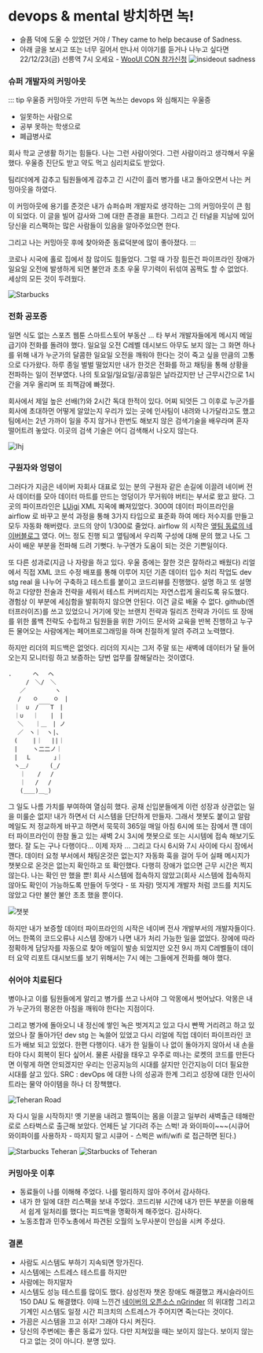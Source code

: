 # devops & mental 방치하면 녹!
- 슬픔 덕에 도울 수 있었던 거야 / They came to help because of Sadness.
- 아래 글을 보시고 또는 너무 길어서 만나서 이야기를 듣거나 나누고 싶다면 22/12/23(금) 선릉역 7시 오세요 -  [WooUl CON 참가신청](https://fb.me/e/5A7QYiU5J)
![insideout sadness](https://w.namu.la/s/9061978f85ba23055b5eec542a071ea2a7f2a86c2312bd57cbd73393fdbb096375e694e72d6154325f374d727ea76ee0a23ba80c6cc60d885c66d194952461f63df8c4f64aff9e5b9f710c271c84b6e07186aa32b440e5ba6909309dcdbf1f093cba3d05efa6f461b1cbbb1d9bfd0917)

### 슈퍼 개발자의 커밍아웃
::: tip 우울증 커밍아웃
가만히 두면 녹쓰는 devops 와 심해지는 우울증
- 일못하는 사람으로 
- 공부 못하는 학생으로 
- 폐급병사로 

회사 학교 군생활 하기는 힘들다. 나는 그런 사람이엇다. 
그런 사람이라고 생각해서 우울했다. 
우울증 진단도 받고 약도 먹고 심리치료도 받았다.

팀리더에게 감추고 팀원들에게 감추고 긴 시간이 흘러
병가를 내고 돌아오면서 나는 커밍아웃을 하였다.

이 커밍아웃에 용기를 준것은 내가 슈퍼슈퍼 개발자로 생각하는 그의 커밍아웃이 큰 힘이 되었다.
이 글을 빌어 감사와 그에 대한 존경을 표한다. 그리고 긴 터널을 지남에 있어 당신을 리스팩하는 많은 사람들이 있음을 알아주었으면 한다.

그리고 나는 커밍아웃 후에 찾아와준 동료덕분에 많이 좋아졌다.
:::

코로나 시국에 홀로 집에서 참 많이도 힘들었다. 그럴 때 가장 힘든건 파이프라인 장애가 일요일 오전에 발생하게 되면 불안과 초초 우울 무기력이 뒤섞여 꼼짝도 할 수 없었다. 세상의 모든 것이 두려웠다.

![Starbucks](../../../../images/rust-devops/going-to-work-early-in-the-morning.jpeg)

### 전화 공포증
일면 식도 없는 스포츠 웹툰 스마트스토어 부동산 ... 타 부서 개발자들에게 메시지 메일 급기야 전화를 돌려야 했다. 일요일 오전 C레벨 데시보드 아무도 보지 않는 그 화면 하나를 위해 내가 누군가의 달콤한 일요일 오전을 깨워야 한다는 것이 죽고 싶을 만큼의 고통으로 다가왔다. 하루 종일 벌벌 떨었지만 내가 한것은 전화를 하고 채팅을 통해 상황을 전파하는 일이 전부였다. 나의 토요일/일요일/공휴일은 날라갔지만 난 근무시간으로 1시간을 겨우 올리며 또 죄책감에 빠졌다.

회사에서 제일 높은 선배(?)와 2시간 독대 한적이 있다. 어찌 되엇든 그 이후로 누군가를 회사에 초대하먼 어떻게 알았는지 우리가 있는 곳에 인사팀이 내려와 나가달라고도 했고 팀에서는 2년 가까이 일을 주지 않거나 한번도 해보지 않은 검색기술을 배우라며 혼자 떨어트려 놓았다. 이곳의 검색 기술은 어디 검색해서 나오지 않는다.

![lhj](../../../../images/about/me/m-and-l.png)

### 구원자와 엉덩이
그러다가 지금은 네이버 자회사 대표로 있는 분의 구원자 같은 손길에 이끌려 네이버 전사 데이터를 모아 데이터 마트를 만드는 엉덩이가 무거워야 버티는 부서로 왔고 왔다. 그곳의 파이프라인은 [LUigi](https://github.com/spotify/luigi) XML 지옥에 빠져있었다.
300여 데이터 파이프라인을 airflow 로 바꾸고 분석 과정을 통해 3가지 타입으로 표준화 하여 메타 저수지를 만들고 모두 자동화 해버렸다. 코드의 양이 1/300로 줄었다. airflow 의 시작은 [옆팀 동료의 네이버블로그](https://blog.naver.com/gyrbsdl18/221561318823) 였다. 어느 정도 진행 되고 옆팀에서 우리쪽 구성에 대해 문의 했고 나도 그 사이 배운 부분을 전파해 드려 기뻣다. 누구엔가 도움이 되는 것은 기쁜일이다.

또 다른 성과로(지금 나 자랑을 하고 있다. 우울 증에는 잘한 것은 잘하라고 배웠다) 리얼에서 직접 XML 코드 수정 배포를 통해 이루어 지던 기존 데이터 입수 처리 작업도 dev stg real 을 나누어 구축하고 테스트를 붙이고 코드리뷰를 진행했다. 설명 하고 또 설명하고 다양한 전술과 전략을 세워서 테스트 커버리지는 자연스럽게 올리도록 유도했다. 경험상 이 부분에 세심함을 발휘하지 않으면 안된다. 이건 글로 배울 수 없다. github(엔터프러이즈)를 쓰고 있었으니 거기에 맞는 브랜치 전략과 릴리즈 전략과 가이드 또 장애를 위한 롤백 전략도 수립하고 팀원들을 위한 가이드 문서와 교육을 반복 진행하고 누구든 물어오는 사람에게는 페어프로그래밍을 하며 친절하게 알려 주려고 노력했다.

하지만 리더의 피드백은 없엇다. 리더의 지시는 그저 주말 또는 새벽에 데이터가 달 들어오는지 모니터링 하고 보증하는 당번 업무를 잘해달라는 것이였다.
```
.　　　 ヘ　 ヘ
　　　/　＼/　＼
　　／　　　　　ヽ
　 /　　ㅇ　　 ㅇ　|
　｜　∪　/￣￣T　|
　｜∪　 ｜　　|　|
　 ＼　　｜＿　| ノ
　 ／　ヽ｜　ヽ|、
　(　　 |｜　 ||｜
　|　　 ヽ二二ノ｜
　|　 L　　　　｣｜
　ヽ＿ﾉ　　　 (_/
　　｜　　/　 /
　　｜　 /　 /
　　(＿＿)＿_)

```

그 일도 나름 가치를 부여하여 열심히 했다. 공채 신입분들에게 이런 성장과 상관없는 일을 미룰순 없지! 내가 하면서 더 시스템을 단단하게 만들자. 그래서 챗봇도 붙이고 알람 메일도 저 정교하게 바꾸고 하면서  묵묵히 365일 매일 아침 6시에 또는 잠에서 깬 데이터 파이프라인이 한참 돌고 있는 새벽 2시 3시에 챗봇으로 또는 시시템에 접속 해보기도 했다. 잘 도는 구나 다행이다... 이제 자자 ... 그리고 다시 6시와 7시 사이에 다시 잠에서 깬다. 데이터 요청 부서에서 채팅온것은 없는지? 자동화 훅을 걸어 두어 실패 메시지가 챗봇으로 온것은 없는지 확인하고 또 확인했다. 다행히 장애가 없으면 근무 시간은 찍지 않는다. 나는 확인 만 했을 뿐! 회사 시스템에 접속하지 않았고(회사 시스템에 접속하지 않아도 확인이 가능하도록 만들어 두엇다 - 또 자랑) 멋지게 개발자 처럼 코드를 치지도 않았고 다만 불안 불안 초초 했을 뿐이다.

![챗봇](../../../../images/rust-devops/Chatbot.jpeg)

하지만 내가 보증할 데이터 파이프라인의 시작은 네이버 전사 개발부서의 개발자들이다. 어느 한쪽의 코드오류나 시스템 장애가 나면 내가 처리 가능한 일을 없었다. 장에에 따라 정확하게 담당자를 자동으로 찾아 메일이 발송 되었지만 오전 9시 까지 C레벨들이  데이터 요약 리포트 대시보드를 보기 위해서는 7시 에는 그들에게 전화를 해야 했다.

### 쉬어야 치료된다
병이나고 이를 팀원들에게 알리고 병가를 쓰고 나서야 그 악몽에서 벗어났다. 악몽은 내가 누군가의 평온한 아침을 깨워야 한다는 지점이다.

그리고 병가에 돌아오니 내 정신에 쌓인 녹은 벗겨지고 있고 다시 빤짝 거리려고 하고 있었으나 잘 돌아가던 dev stg 는 녹쓸어 있었고 다시 리얼에 직업 데이터 파이프라인 코드가 배보 되고 있었다. 한편 다행이다. 내가 한 일들이 나 없이 돌아가지 않아서 내 손을 타야 다시 회복이 된다 싶어서. 물론 사람을 태우고 우주로 떠나는 로켓의 코드를 만든다면 이렇게 하면 안되겠지만 우리는 인공지능의 시대를 살지만 인간지능이 더더 필요한 시대를 살고 있다.  SRC : devOps 에 대한 나의 성공과 한계 그리고 성장에 대한 인사이트라는 물약 아이템을 하나 더 장책했다.

![Teheran Road](../../../../images/rust-devops/Teheran-Road.jpeg)

자 다시 일을 시작하지! 옛 기분을 내려고 쩔뚝이는 몸을 이끌고 일부러 새벽출근 테해란로로 스타벅스로 출근해 보았다. 언제든 날 기다려 주는 스벅! 과 와이파이~~~(시큐어 와이파이를 사용하자 - 따지지 말고 시큐어 - 스벅은 wifi/wifi 로 접근하면 된다.)

![Starbucks Teheran](../../../../images/rust-devops/Starbucks-1.jpeg)
![Starbucks of Teheran](../../../../images/rust-devops/Starbucks-2.jpeg)

### 커밍아웃 이후
- 동료들이 나를 이해해 주었다. 나를 멀리하지 않아 주어서 감사하다.
- 내가 한 일에 대한 리스팩을 보내 주었다. 코드리뷰 시간에 내가 만든 부분을 이용해서 쉽게 일처리를 했다는 피드백을 명확하게 해주었다. 감사하다.
- 노동조합과 민주노총에서 파견된 오월의 노무사분이 안심을 시켜 주셨다.

### 결론
- 사람도 시스템도 부하기 지속되면 망가진다.
- 시스템에는 스트레스 테스트를 하지만
- 사람에는 하지말자
- 시스템도 성능 테스트를 많이도 했다. 삼성전자 챗온 장애도 해결했고 캐시슬라이드 150 DAU 도 해결했다. 이때 느낀건 [네이버의 오픈소스 nGrinder](https://naver.github.io/ngrinder/) 의 위대함 그리고 기계인 시스템도 일정 시간 피크치의 스트레스가 주어지면 죽는다는 것이다.
- 가끔은 시스템을 끄고 쉬자! 그래야 다시 켜진다.
- 당신의 주변에는 좋은 동료가 있다. 다만 지쳐있을 때는 보이지 않는다. 보이지 않는다고 없는 것이 아니다. 분명 있다.

